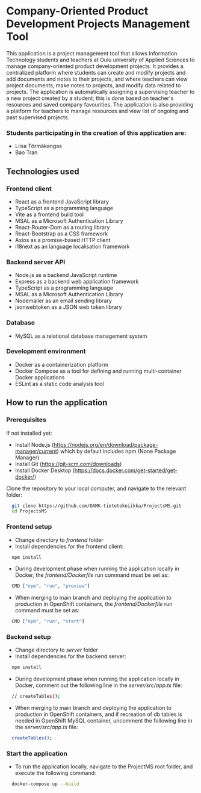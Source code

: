 # Company-Oriented Product Development Projects Management Tool

This application is a project management tool that allows Information Technology students and teachers at Oulu university of Applied Sciences to manage company-oriented product development projects. It provides a centralized platform where students can create and modify projects and add documents and notes to their projects, and where teachers can view project documents, make notes to projects, and modify data related to projects. The application is automatically assigning a supervising teacher to a new project created by a student; this is done based on teacher's resources and saved company favourities. The application is also providing a platform for teachers to manage resources and view list of ongoing and past supervised projects.

### Students participating in the creation of this application are:
- Liisa Törmäkangas
- Bao Tran

## Technologies used
### Frontend client
- React as a frontend JavaScript library
- TypeScript as a programming language
- Vite as a frontend build tool
- MSAL as a Microsoft Authentication Library
- React-Router-Dom as a routing library
- React-Bootstrap as a CSS framework
- Axios as a promise-based HTTP client
- i18next as an language localisation framework

### Backend server API
- Node.js as a backend JavaScript runtime
- Express as a backend web application framework
- TypeScript as a programming language
- MSAL as a Microsoft Authentication Library
- Nodemailer as an email sending library
- jsonwebtoken as a JSON web token library

### Database
- MySQL as a relational database management system

### Development environment
- Docker as a containerization platform
- Docker Compose as a tool for defining and running multi-container Docker applications
- ESLint as a static code analysis tool

## How to run the application
### Prerequisites
If not installed yet:
- Install Node.js (https://nodejs.org/en/download/package-manager/current) which by default includes npm (None Package Manager)
- Install Git (https://git-scm.com/downloads)
- Install Docker Desktop (https://docs.docker.com/get-started/get-docker/)

Clone the repository to your local computer, and navigate to the relevant folder:
```bash
  git clone https://github.com/OAMK-tietotekniikka/ProjectsMS.git
  cd ProjectsMS
```
### Frontend setup
- Change directory to *frontend* folder
- Install dependencies for the frontend client:
```bash
  npm install
```
- During development phase when running the application locally in Docker, the *frontend/Dockerfile* run command must be set as:
```bash
  CMD ["npm", "run", "preview"]
```
- When merging to main branch and deploying the application to production in OpenShift containers, the *frontend/Dockerfile* run command must be set as:
```bash
  CMD ["npm", "run", "start"]
```
### Backend setup
- Change directory to *server* folder
- Install dependencies for the backend server:
```bash
  npm install
```
- During development phase when running the application locally in Docker, comment out the following line in the *server/src/app.ts* file:
```bash
  // createTables();
```
- When merging to main branch and deploying the application to production in OpenShift containers, and if recreation of db tables is needed in OpenShift MySQL container, uncomment the following line in the *server/src/app.ts* file:
```bash
  createTables();
```
### Start the application
- To run the application locally, navigate to the ProjectMS root folder, and execute the following command:
```bash
  docker-compose up --build
```
